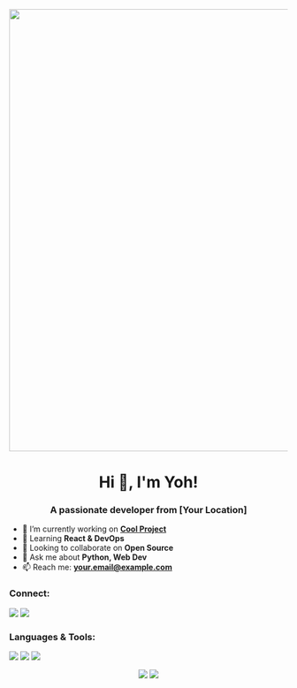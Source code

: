 <div align="center">
  <img src="https://media.giphy.com/media/your-banner.gif" width="800"/>
</div>

<h1 align="center">Hi 👋, I'm Yoh!</h1>
<h3 align="center">A passionate developer from [Your Location]</h3>

- 🔭 I’m currently working on **[Cool Project](https://github.com/yoh-space/project)**
- 🌱 Learning **React & DevOps**
- 👯 Looking to collaborate on **Open Source**
- 💬 Ask me about **Python, Web Dev**
- 📫 Reach me: **your.email@example.com**

<h3 align="left">Connect:</h3>
<p align="left">
  <a href="https://linkedin.com/in/yourprofile"><img src="https://img.shields.io/badge/LinkedIn-0077B5?style=flat&logo=linkedin&logoColor=white"/></a>
  <a href="https://twitter.com/yourhandle"><img src="https://img.shields.io/badge/Twitter-1DA1F2?style=flat&logo=twitter&logoColor=white"/></a>
</p>

<h3 align="left">Languages & Tools:</h3>
<p align="left">
  <img src="https://img.shields.io/badge/Python-3776AB?style=flat&logo=python&logoColor=white"/>
  <img src="https://img.shields.io/badge/JavaScript-F7DF1E?style=flat&logo=javascript&logoColor=black"/>
  <img src="https://img.shields.io/badge/React-20232A?style=flat&logo=react&logoColor=61DAFB"/>
</p>

<p align="center">
  <img src="https://github-readme-stats.vercel.app/api?username=yoh-space&show_icons=true&theme=dark"/>
  <img src="https://github-readme-streak-stats.herokuapp.com/?user=yoh-space&theme=dark"/>
</p>